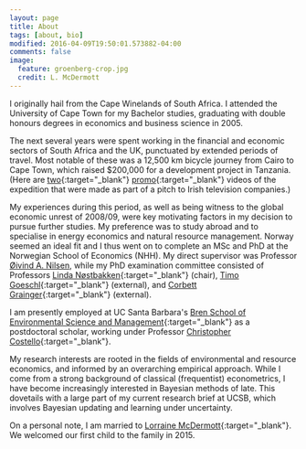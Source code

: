 ```yaml
---
layout: page
title: About
tags: [about, bio]
modified: 2016-04-09T19:50:01.573882-04:00
comments: false
image:
  feature: groenberg-crop.jpg
  credit: L. McDermott
---
```


I originally hail from the Cape Winelands of South Africa. I attended the University of Cape Town for my Bachelor studies, graduating with double honours degrees in economics and business science in 2005.

The next several years were spent working in the financial and economic sectors of South Africa and the UK, punctuated by extended periods of travel. Most notable of these was a 12,500 km bicycle journey from Cairo to Cape Town, which raised $200,000 for a development project in Tanzania. (Here are [two](http://www.youtube.com/watch?v=BOFWtnCMnJw){:target="_blank"} [promo](http://www.youtube.com/watch?v=fL4JsEH_CJU){:target="_blank"} videos of the expedition that were made as part of a pitch to Irish television companies.)

My experiences during this period, as well as being witness to the global economic unrest of 2008/09, were key motivating factors in my decision to pursue further studies. My preference was to study abroad and to specialise in energy economics and natural resource management. Norway seemed an ideal fit and I thus went on to complete an MSc and PhD at the Norwegian School of Economics (NHH). My direct supervisor was Professor [Øivind A. Nilsen](http://www.nhh.no/en/research-faculty/department-of-economics/sam/cv/nilsen--%C3%B8ivind-anti.aspx), while my PhD examination committee consisted of Professors [Linda Nøstbakken](http://www.nhh.no/cv/nostbakken){:target="_blank"} (chair), [Timo Goeschl](http://www.marsilius-kolleg.uni-heidelberg.de/fellows_en/goeschl_en.html){:target="_blank"} (external), and [Corbett Grainger](http://www.aae.wisc.edu/cagrainger/){:target="_blank"} (external).

I am presently employed at UC Santa Barbara's [Bren School of Environmental Science and Management](http://www.bren.ucsb.edu/){:target="_blank"} as a postdoctoral scholar, working under Professor [Christopher Costello](http://christopherjcostello.com/){:target="_blank"}.

My research interests are rooted in the fields of environmental and resource economics, and informed by an overarching empirical approach. While I come from a strong background of classical (frequentist) econometrics, I have become increasingly interested in Bayesian methods of late. This dovetails with a large part of my current research brief at UCSB, which involves Bayesian updating and learning under uncertainty.

On a personal note, I am married to [Lorraine McDermott](http://lorrainemcdermott.net/){:target="_blank"}. We welcomed our first child to the family in 2015.
